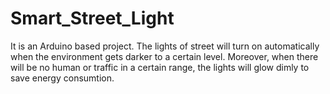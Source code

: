 # Smart_Street_Light
It is an Arduino based project. The lights of street will turn on automatically when the environment gets darker to a certain level. Moreover, when there will be no human or traffic in a certain range, the lights will glow dimly to save energy consumtion. 
